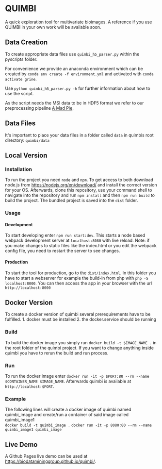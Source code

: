 QUIMBI
======

A quick exploration tool for multivariate bioimages. A reference if you use QUIMBI in your own work will be available soon.

## Data Creation
To create appropriate data files use `quimbi_h5_parser.py` within the pyscripts folder.

For convenience we provide an anaconda environment which can be created by `conda env create -f environment.yml` and activated with `conda activate grine`.

Use `python quimbi_h5_parser.py -h` for further information about how to use the script.

As the script needs the MSI data to be in HDF5 format we refer to our preprocessing pipeline [A Mad Pie](https://github.com/Kawue/amadpie/).

## Data Files
It's important to place your data files in a folder called `data` in quimbis root directory: `quimbi/data`

## Local Version
### Installation
To run the project you need `node` and `npm`. To get access to both download node.js from https://nodejs.org/en/download/ and install the correct version for your OS. Afterwards, clone this repository, use your command shell to navigate into the repository and run `npm install` and then `npm run build` to build the project.
The bundled project is saved into the `dist` folder.

### Usage
#### Development
To start developing enter `npm run start:dev`. This starts a node based webpack development server at `localhost:8080` with live reload. Note: if you make 
changes to static files like the index.html or you edit the webpack config file, you need to
restart the server to see changes.
#### Production
To start the tool for production, go to the  `dist/index.html`. In this folder you have to start a webserver for example 
the build-in from php with `php -S localhost:8000`. You can then access the app in your browser
with the url `http://localhost:8000`

## Docker Version
To create a docker version of quimbi several prerequirements have to be fulfilled.
	1. docker must be installed
	2. the docker.service should be running 
### Build
To build the docker image you simply run `docker build -t $IMAGE_NAME .` in the root folder of the quimbi project.
If you want to change anything inside quimbi you have to rerun the build and run process.

### Run
To run the docker image enter `docker run -it -p $PORT:80 --rm --name $CONTAINER_NAME $IMAGE_NAME`. Afterwards quimbi is available
at `http://localhost:$PORT`.

### Example
The following lines will create a docker image of quimbi named quimbi_image and create/run a container of said image called quimbi_image1  
`docker build -t quimbi_image .`
`docker run -it -p 8080:80 --rm --name quimbi_image1 quimbi_image`

## Live Demo
A Github Pages live demo can be used at https://biodatamininggroup.github.io/quimbi/.

